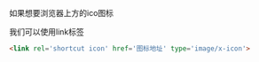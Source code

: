如果想要浏览器上方的ico图标

我们可以使用link标签

```html
<link rel='shortcut icon' href='图标地址' type='image/x-icon'>
```

